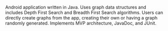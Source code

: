 Android application written in Java. Uses graph data structures and includes Depth First Search and Breadth First Search algorithms. Users can directly create graphs from the app, creating their own or having a graph randomly generated. Implements MVP architecture, JavaDoc, and JUnit.
